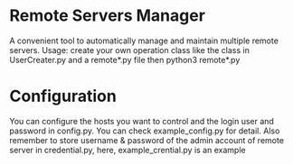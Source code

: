 # Remote Servers Manager
A convenient tool to automatically manage and maintain multiple remote servers.
Usage: create your own operation class like the class in UserCreater.py and a remote\*.py file then python3 remote\*.py
# Configuration
You can configure the hosts you want to control and the login user and password in config.py.
You can check example_config.py for detail.
Also remember to store username & password of the admin account of remote server in credential.py, here, example_crential.py is an example
